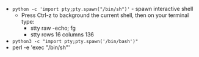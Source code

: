 * `python -c 'import pty;pty.spawn("/bin/sh")'` - spawn interactive shell
    * Press Ctrl-z to background the current shell, then on your terminal type:
		* stty raw -echo; fg <enter><enter>
		* stty rows 16 columns 136
* `python3 -c "import pty;pty.spawn('/bin/bash')"`
* perl -e 'exec "/bin/sh"'

